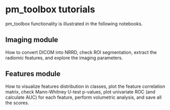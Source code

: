 # pm_toolbox tutorials
pm_toolbox functionality is illustrated in the following notebooks.
## Imaging module
How to convert DICOM into NRRD, check ROI segmentation, 
extract the radiomic features, and explore the imaging parameters.
## Features module
How to visualize features distribution in classes, 
plot the feature correlation matrix, 
check Mann-Whitney U-test p-values, plot univariate ROC 
(and calculate AUC) for each feature, perform volumetric analysis, 
and save all the scores.